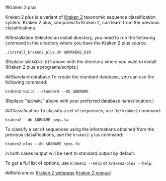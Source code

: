 #Kraken 2 plus

Kraken 2 plus is a variant of [Kraken 2](https://genomebiology.biomedcentral.com/articles/10.1186/s13059-019-1891-0) taxonomic sequence classification system.
Kraken 2 plus, compared to Kraken 2, can learn from the previous classifications.

##Installation
Selected an install directory, you need to run the following command in the directory where you have the Kraken 2 plus source:

    ./install_kraken2_plus.sh $KRAKEN2_DIR

(Replace `$KRAKEN2_DIR` above with the directory where you want to install (Kraken 2 plus's programs/scripts.)

##Standard database
To create the standard database, you can use the following command:

    kraken2-build --standard --db $DBNAME

(Replace "`$DBNAME`" above with your preferred database name/location.)

##Classification
To classify a set of sequences, use the `kraken2` command:

    kraken2 --db $DBNAME seqs.fa

To classify a set of sequences using the informations obtained from the previous classifications, use the `kraken2-plus` command:

    kraken2-plus --db $DBNAME seqs.fa

in both cases output will be sent to standard output by default.

To get a full list of options, use `kraken2 --help` or `kraken2-plus --help`.

##References
[Kraken 2 webpage](https://ccb.jhu.edu/software/kraken2/)
[Kraken 2 manual](https://ccb.jhu.edu/software/kraken2/index.shtml?t=manual)